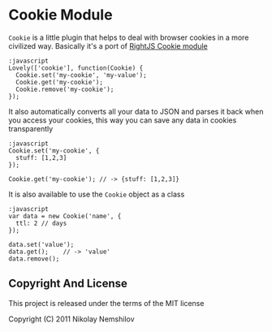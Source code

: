 # Cookie Module

`Cookie` is a little plugin that helps to deal with browser
cookies in a more civilized way. Basically it's a port of
[RightJS Cookie module](http://rightjs.org/docs/cookie)

    :javascript
    Lovely(['cookie'], function(Cookie) {
      Cookie.set('my-cookie', 'my-value');
      Cookie.get('my-cookie');
      Cookie.remove('my-cookie');
    });

It also automatically converts all your data to JSON and parses it
back when you access your cookies, this way you can save any data
in cookies transparently

    :javascript
    Cookie.set('my-cookie', {
      stuff: [1,2,3]
    });

    Cookie.get('my-cookie'); // -> {stuff: [1,2,3]}

It is also available to use the `Cookie` object as a class

    :javascript
    var data = new Cookie('name', {
      ttl: 2 // days
    });

    data.set('value');
    data.get();    // -> 'value'
    data.remove();


## Copyright And License

This project is released under the terms of the MIT license

Copyright (C) 2011 Nikolay Nemshilov